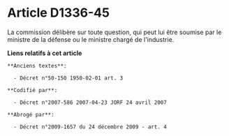 # Article D1336-45

La commission délibère sur toute question, qui peut lui être soumise par le ministre de la défense ou le ministre chargé de
l'industrie.

**Liens relatifs à cet article**

	**Anciens textes**:

	  - Décret n°50-150 1950-02-01 art. 3

	**Codifié par**:

	  - Décret n°2007-586 2007-04-23 JORF 24 avril 2007

	**Abrogé par**:

	  - Décret n°2009-1657 du 24 décembre 2009 - art. 4
